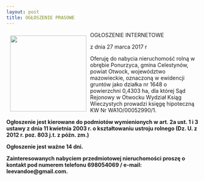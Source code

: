```yaml
---
layout: post
title: OGŁOSZENIE PRASOWE
---
```


<p><img src="{{site.baseurl}}\public\pictures\465.oglos.jpg" align="left" style="margin: 10px 10px" width="200"><!--0-->
<p>OGŁOSZENIE INTERNETOWE</p>
<p>z dnia 27 marca 2017 r</p>
<p>Oferuję do nabycia nieruchomość rolną w obrębie Ponurzyca, gmina Celestynów, powiat Otwock, województwo mazowieckie, oznaczoną w ewidencji gruntów jako działka nr 1648 o powierzchni 0,4303 ha, dla której Sąd Rejonowy w Otwocku Wydział Ksiąg Wieczystych prowadzi księgę hipoteczną KW Nr WA1O/00052990/1.</p>
<p><b>Ogłoszenie jest kierowane do podmiotów wymienionych w art. 2a ust. 1 i 3 ustawy z dnia 11 kwietnia 2003 r. o kształtowaniu ustroju rolnego (Dz. U. z 2012 r. poz. 803 j.t. z późn. zm.)</b></p>
<p><b>Ogłoszenie jest ważne 14 dni.</b></p>
<p><b>Zainteresowanych nabyciem przedmiotowej nieruchomości proszę o kontakt pod numerem telefonu 698054069 / e-mail: leevandoe@gmail.com.</b></p>